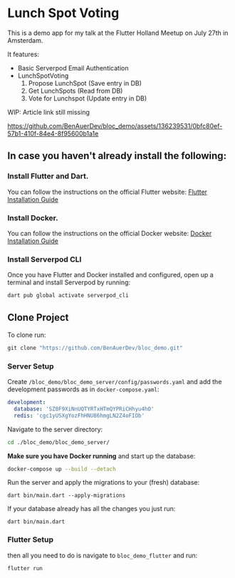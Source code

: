 # Lunch Spot Voting

This is a demo app for my talk at the Flutter Holland Meetup on July 27th in Amsterdam. 

It features:
- Basic Serverpod Email Authentication
- LunchSpotVoting
  1. Propose LunchSpot (Save entry in DB)
  2. Get LunchSpots (Read from DB)
  3. Vote for Lunchspot (Update entry in DB) 

WIP: Article link still missing

https://github.com/BenAuerDev/bloc_demo/assets/136239531/0bfc80ef-57b1-410f-84e4-8f95600b1a1e




## In case you haven't already install the following:

### Install Flutter and Dart. 
You can follow the instructions on the official Flutter website: [Flutter Installation Guide](https://docs.flutter.dev/get-started/install)

### Install Docker. 
You can follow the instructions on the official Docker website: [Docker Installation Guide](https://docs.docker.com/get-docker/)

### Install Serverpod CLI
Once you have Flutter and Docker installed and configured, open up a terminal and install Serverpod by running:
```bash
dart pub global activate serverpod_cli
```

## Clone Project
To clone run:

```dart
git clone "https://github.com/BenAuerDev/bloc_demo.git"
```

### Server Setup

Create `/bloc_demo/bloc_demo_server/config/passwords.yaml` and add the development passwords as in `docker-compose.yaml`:

```yaml
development:
  database: 'SZ0F9XiNnUQTYRTxHTmQYPRiCHhyu4hO'
  redis: 'cgc1yUSXgYozFhHNU86hmgLN2Z4oFIOb'
```

Navigate to the server directory:

```bash
cd ./bloc_demo/bloc_demo_server/
```

**Make sure you have Docker running** and start up the database:

```bash
docker-compose up --build --detach
```

Run the server and apply the migrations to your (fresh) database:

```shell
dart bin/main.dart --apply-migrations
```

If your database already has all the changes you just run:

```shell
dart bin/main.dart
```

### Flutter Setup

then all you need to do is navigate to `bloc_demo_flutter` and run:

```shell
flutter run
```
